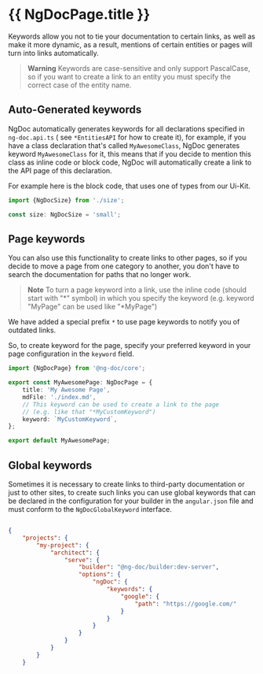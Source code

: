 # {{ NgDocPage.title }}

Keywords allow you not to tie your documentation to certain links, as well as make it more dynamic,
as a result, mentions of certain entities or pages will turn into links automatically.

> **Warning**
> Keywords are case-sensitive and only support PascalCase, so if you want to create a link to
> an entity you must specify the correct case of the entity name.

## Auto-Generated keywords

NgDoc automatically generates keywords for all declarations specified in `ng-doc.api.ts` (
see `*EntitiesAPI` for how to create it), for example, if you have a class declaration that's called
`MyAwesomeClass`, NgDoc generates keyword `MyAwesomeClass` for it, this means that if you decide to
mention this class as inline code or block code, NgDoc will automatically create a link to the API
page of this declaration.

For example here is the block code, that uses one of types from our Ui-Kit.

```typescript
import {NgDocSize} from './size';

const size: NgDocSize = 'small';
```

## Page keywords

You can also use this functionality to create links to other pages, so if you decide to move a page
from one category to another, you don't have to search the documentation for paths that no longer
work.

> **Note**
> To turn a page keyword into a link, use the inline code (should start with "*" symbol)
> in which you specify the keyword (e.g. keyword "MyPage" can be used like "*MyPage")

We have added a special prefix `*` to use page keywords to notify you of outdated links.

So, to create keyword for the page, specify your preferred keyword in your page configuration in
the `keyword` field.

```typescript
import {NgDocPage} from '@ng-doc/core';

export const MyAwesomePage: NgDocPage = {
	title: 'My Awesome Page',
	mdFile: './index.md',
	// This keyword can be used to create a link to the page
	// (e.g. like that "*MyCustomKeyword")
	keyword: `MyCustomKeyword`,
};

export default MyAwesomePage;
```

## Global keywords

Sometimes it is necessary to create links to third-party documentation or just to other sites,
to create such links you can use global keywords that can be declared in the configuration for your
builder in the `angular.json` file and must conform to the `NgDocGlobalKeyword` interface.

```json

{
	"projects": {
		"my-project": {
			"architect": {
				"serve": {
					"builder": "@ng-doc/builder:dev-server",
					"options": {
						"ngDoc": {
							"keywords": {
								"google": {
									"path": "https://google.com/"
								}
							}
						}
					}
				}
			}
		}
	}
```
